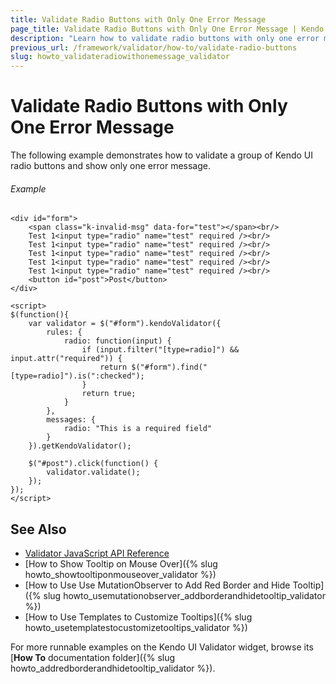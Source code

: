 ```yaml
---
title: Validate Radio Buttons with Only One Error Message
page_title: Validate Radio Buttons with Only One Error Message | Kendo UI Validator
description: "Learn how to validate radio buttons with only one error message in Kendo UI."
previous_url: /framework/validator/how-to/validate-radio-buttons
slug: howto_validateradiowithonemessage_validator
---
```


# Validate Radio Buttons with Only One Error Message

The following example demonstrates how to validate a group of Kendo UI radio buttons and show only one error message.

###### Example

```dojo
<div id="form">
    <span class="k-invalid-msg" data-for="test"></span><br/>
    Test 1<input type="radio" name="test" required /><br/>
    Test 1<input type="radio" name="test" required /><br/>
    Test 1<input type="radio" name="test" required /><br/>
    Test 1<input type="radio" name="test" required /><br/>
    Test 1<input type="radio" name="test" required /><br/>
    <button id="post">Post</button>
</div>

<script>
$(function(){
    var validator = $("#form").kendoValidator({
        rules: {
            radio: function(input) {
                if (input.filter("[type=radio]") && input.attr("required")) {
                    return $("#form").find("[type=radio]").is(":checked");
                }
                return true;
            }
        },
        messages: {
            radio: "This is a required field"
        }
    }).getKendoValidator();

    $("#post").click(function() {
        validator.validate();
    });
});
</script>
```

## See Also

* [Validator JavaScript API Reference](/api/javascript/ui/validator)
* [How to Show Tooltip on Mouse Over]({% slug howto_showtooltiponmouseover_validator %})
* [How to Use Use MutationObserver to Add Red Border and Hide Tooltip]({% slug howto_usemutationobserver_addborderandhidetooltip_validator %})
* [How to Use Templates to Customize Tooltips]({% slug howto_usetemplatestocustomizetooltips_validator %})

For more runnable examples on the Kendo UI Validator widget, browse its [**How To** documentation folder]({% slug howto_addredborderandhidetooltip_validator %}).
